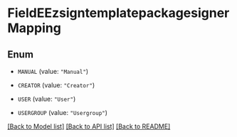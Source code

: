 # FieldEEzsigntemplatepackagesignerMapping

## Enum


* `MANUAL` (value: `"Manual"`)

* `CREATOR` (value: `"Creator"`)

* `USER` (value: `"User"`)

* `USERGROUP` (value: `"Usergroup"`)


[[Back to Model list]](../README.md#documentation-for-models) [[Back to API list]](../README.md#documentation-for-api-endpoints) [[Back to README]](../README.md)


